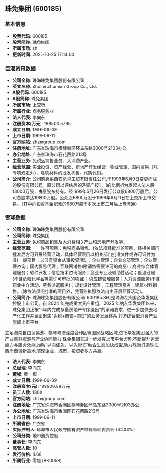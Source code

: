 ## 珠免集团 (600185)

### 基本信息

- **股票代码**: 600185
- **股票简称**: 珠免集团
- **所属市场**: sh
- **更新时间**: 2025-10-25 17:14:00

### 巨潮资讯数据

- **公司全称**: 珠海珠免集团股份有限公司
- **英文名称**: Zhuhai Zhumian Group Co., Ltd.
- **A股代码**: 600185
- **A股简称**: 珠免集团
- **所属市场**: 上交所
- **所属行业**: 商务服务业
- **法人代表**: 李向东
- **注册资本(万元)**: 188500.5795
- **成立日期**: 1999-06-09
- **上市日期**: 1999-06-11
- **官方网站**: zhzmgroup.com
- **注册地址**: 广东省珠海市横琴新区环岛东路3000号2103办公
- **办公地址**: 广东省珠海市石花西路213号
- **主营业务**: 免税品销售业务、大消费产业。
- **经营范围**: 实业投资、资产经营、房地产开发经营、物业管理、国内贸易（除专项规定外）、建筑材料的批发零售、代购代销。
- **公司简介**: 公司前身系西安凯卓工贸有限责任公司,于1999年6月9日变更而成的股份有限公司。原公司以评估后的净资产按1：1的比例折为发起人法人股13000万股，由原股东持有。经1999年5月26日发行公众股6800万股后，公司总股本达19800万股。公众股6800万股于1999年6月11日在上交所上市交易。（其中向投资基金配售的680万股于本次上市二月后上市流通）

### 雪球数据

- **公司全称**: 珠海珠免集团股份有限公司
- **公司简称**: 珠免集团
- **主营业务**: 免税商品销售及大消费相关产业和房地产开发等。
- **经营范围**: 　　许可项目：免税商品销售。(依法须经批准的项目，经相关部门批准后方可开展经营活动，具体经营项目以相关部门批准文件或许可证件为准)一般项目：以自有资金从事投资活动；企业管理；企业总部管理；企业管理咨询；国内贸易代理；互联网销售(除销售需要许可的商品)；商业综合体管理服务；软件开发；信息技术咨询服务；渔业专业及辅助性活动；低温仓储(不含危险化学品等需许可审批的项目)；供应链管理服务；人力资源服务(不含职业中介活动、劳务派遣服务)；规划设计管理；工程管理服务；建筑材料销售。(除依法须经批准的项目外，凭营业执照依法自主开展经营活动)。
- **公司简介**: 珠海珠免集团股份有限公司( 600185.SH)是珠海龙头国企华发集团控股上市公司。自 2024 年完成重大资产重组、2025 年纳入华发集团以来，珠免集团正按“5年内完成存量房地产有序退出”的承诺要求，进一步加快去地产化工作并全面聚焦“免税+商管+商贸”的业务发展体系,打造综合型消费产业旗舰上市平台。

立足海南自由贸易港、横琴粤澳深度合作区等国家战略区域,依托华发集团强大的产业集群资源与产业协同能力,珠免集团将进一步发挥上市平台优势,不断提升运营能力与服务效能,推动“以商促免、以免带贸”融合生态加快成型,助力珠海打造珠江西岸商贸新高地,实现企业、城市、投资者多方共赢。
- **法人代表**: 李向东
- **总经理**: 李向东
- **董秘**: 黄一桓
- **成立日期**: 1999-06-09
- **注册资本(元)**: 188500.58万元
- **员工人数**: 1800
- **官方网站**: zhzmgroup.com
- **注册地址**: 广东省珠海市香洲区横琴新区环岛东路3000号2103办公
- **办公地址**: 广东省珠海市香洲区石花西路213号
- **上市日期**: 1999-06-11
- **所属省份**: 广东省
- **实际控制人**: 珠海市人民政府国有资产监督管理委员会 (42.03%)
- **公司分类**: 地市国资控股
- **董事长**: 李向东
- **高管人数**: 10
- **发行价格**: 4.68
- **所属行业**: 零售 (BK0058)

---